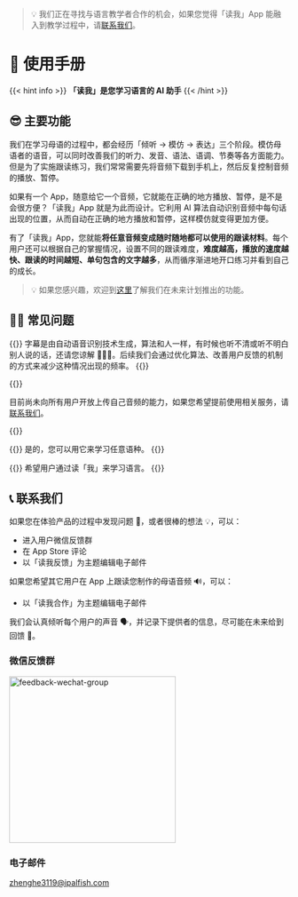 > 💡 我们正在寻找与语言教学者合作的机会，如果您觉得「读我」App 能融入到教学过程中，请[联系我们](#-联系我们)。

# 📖 使用手册

{{< hint info >}}
**「读我」是您学习语言的 AI 助手**
{{< /hint >}}

## 😎 主要功能

我们在学习母语的过程中，都会经历「倾听 -> 模仿 -> 表达」三个阶段。模仿母语者的语音，可以同时改善我们的听力、发音、语法、语调、节奏等各方面能力。但是为了实施跟读练习，我们常常需要先将音频下载到手机上，然后反复控制音频的播放、暂停。

如果有一个 App，随意给它一个音频，它就能在正确的地方播放、暂停，是不是会很方便？「读我」App 就是为此而设计。它利用 AI 算法自动识别音频中每句话出现的位置，从而自动在正确的地方播放和暂停，这样模仿就变得更加方便。

有了「读我」App，您就能**将任意音频变成随时随地都可以使用的跟读材料**。每个用户还可以根据自己的掌握情况，设置不同的跟读难度，**难度越高，播放的速度越快、跟读的时间越短、单句包含的文字越多**，从而循序渐进地开口练习并看到自己的成长。

> 💡 如果您感兴趣，欢迎到[这里](./roadmap)了解我们在未来计划推出的功能。

## 🙋🏻 常见问题

{{<faq title="字幕不精准？" id="inaccurate-captions">}}
字幕是由自动语音识别技术生成，算法和人一样，有时候也听不清或听不明白别人说的话，还请您谅解 🙇🏻‍♂️。后续我们会通过优化算法、改善用户反馈的机制的方式来减少这种情况出现的频率。
{{</faq>}}

{{<faq title="想使用自己的音频？" id="specific-audios">}}

目前尚未向所有用户开放上传自己音频的能力，如果您希望提前使用相关服务，请[联系我们](#-联系我们)。

{{</faq>}}

{{<faq title="任何语言都支持吗？">}}
是的，您可以用它来学习任意语种。
{{</faq>}}

{{<faq title="为什么叫「读我」？">}}
希望用户通过读「我」来学习语言。
{{</faq>}}

## 📞 联系我们

如果您在体验产品的过程中发现问题 🐞，或者很棒的想法 💡，可以：

- 进入用户微信反馈群
- 在 App Store 评论
- 以「读我反馈」为主题编辑电子邮件

如果您希望其它用户在 App 上跟读您制作的母语音频 🔊，可以：

- 以「读我合作」为主题编辑电子邮件

我们会认真倾听每个用户的声音 🗣，并记录下提供者的信息，尽可能在未来给到回馈 🎁。

### 微信反馈群

<img src="https://hangzhoureadme.oss-cn-hangzhou.aliyuncs.com/hz/readme/materials/b7/83/bee5359f500d915018d7ce8ec6e1" alt="feedback-wechat-group" width=300 />

### 电子邮件

zhenghe3119@ipalfish.com

